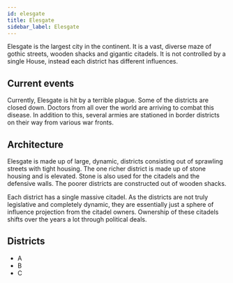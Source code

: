```yaml
---
id: elesgate
title: Elesgate
sidebar_label: Elesgate
---
```


Elesgate is the largest city in the continent. It is a vast, diverse maze of gothic streets, wooden shacks and gigantic citadels. It is not controlled by a single House, instead each district has different influences.

## Current events
 
Currently, Elesgate is hit by a terrible plague. Some of the districts are closed down. Doctors from all over the world are arriving to combat this disease. In addition to this, several armies are stationed in border districts on their way from various war fronts.

## Architecture

Elesgate is made up of large, dynamic, districts consisting out of sprawling streets with tight housing. The one richer district is made up of stone housing and is elevated. Stone is also used for the citadels and the defensive walls. The poorer districts are constructed out of wooden shacks.
 
Each district has a single massive citadel. As the districts are not truly legislative and completely dynamic, they are essentially just a sphere of influence projection from the citadel owners. Ownership of these citadels shifts over the years a lot through political deals.

## Districts

- A
- B
- C